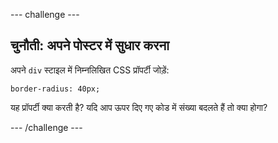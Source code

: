 \--- challenge \---

## चुनौती: अपने पोस्टर में सुधार करना

अपने `div` स्टाइल में निम्नलिखित CSS प्रॉपर्टी जोड़ें:

    border-radius: 40px;
    

यह प्रॉपर्टी क्या करती है? यदि आप ऊपर दिए गए कोड में संख्या बदलते हैं तो क्या होगा?

\--- /challenge \---